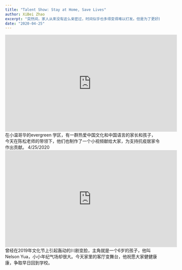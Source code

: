```yaml
---
title: "Talent Show: Stay at Home, Save Lives"
author: XiBei Zhao
excerpt: "突然间，家人从来没有这么亲密过，时间似乎也多得变得难以打发。但是为了更好抗击疫情，我们的责任就是守在家里。如何让生活如同室外的春天的色彩一样绚烂多姿，我们动员社区家庭行动起来，拿出自己的拿手东西，无论是歌舞，戏曲，乐器，还是厨艺，手工，庭院，甚至是赋诗品酒。。。娱乐自己的同时，把满满的正能量传播出去，感染给更多的人。"
date: "2020-04-25"
---
```


<iframe width="560" height="315" src="https://www.youtube.com/embed/_diSiw1VaZo" frameborder="0" allow="accelerometer; autoplay; encrypted-media; gyroscope; picture-in-picture" allowfullscreen></iframe>
在小温哥华的evergreen 学区，有一群热爱中国文化和中国语言的家长和孩子，今天在陈松老师的带领下，他们也制作了一个小视频献给大家，为支持抗疫居家令作出贡献。 4/25/2020

<iframe width="560" height="315" src="https://www.youtube.com/embed/3Qcoa8Fq6dA" frameborder="0" allow="accelerometer; autoplay; encrypted-media; gyroscope; picture-in-picture" allowfullscreen></iframe>
曾经在2019年文化节上引起轰动的川剧变脸，主角就是一个6岁的孩子，他叫Nelson Yua，小小年纪气场却很大。今天家里的客厅变舞台，他祝愿大家健健康康，争取早日回到学校。
